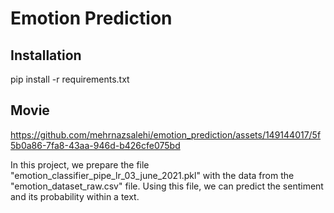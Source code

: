 # Emotion Prediction
## Installation
pip install -r requirements.txt
## Movie


https://github.com/mehrnazsalehi/emotion_prediction/assets/149144017/5f5b0a86-7fa8-43aa-946d-b426cfe075bd


In this project, we prepare the file "emotion_classifier_pipe_lr_03_june_2021.pkl"
with the data from the "emotion_dataset_raw.csv" file.
Using this file, we can predict the sentiment and its probability within a text.
